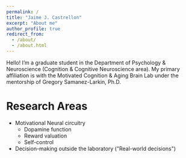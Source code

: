 ```yaml
---
permalink: /
title: "Jaime J. Castrellon"
excerpt: "About me"
author_profile: true
redirect_from:
  - /about/
  - /about.html
---
```


Hello! I’m a graduate student in the Department of Psychology & Neuroscience (Cognition & Cognitive Neuroscience area). My primary affiliation is with the Motivated Cognition & Aging Brain Lab under the mentorship of Gregory Samanez-Larkin, Ph.D.

Research Areas
======
- Motivational Neural circuitry
  - Dopamine function
  - Reward valuation
  - Self-control
- Decision-making outside the laboratory ("Real-world decisions")
